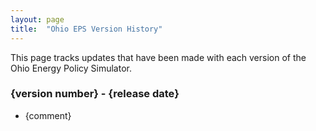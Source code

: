 ```yaml
---
layout: page
title:	"Ohio EPS Version History"
---
```

This page tracks updates that have been made with each version of the Ohio Energy Policy Simulator.

### **{version number} - {release date}**

* {comment}


